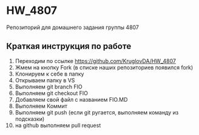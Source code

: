 # HW_4807
Репозиторий для домашнего задания группы 4807

## Краткая инструкция по работе
1. Переходим по ссылке https://github.com/KruglovDA/HW_4807
2. Жмем на кнопку Fork (в списке наших репозиториев появился fork)
3. Клонируем к себе в папку
4. Открываем папку в VS
5. Выполняем git branch FIO
6. Выполняем git checkout FIO
7. Добавляем свой файл с названием FIO.MD
8. Выполняем Коммит
9. Выполняем git push (если git ругается, выполняем команду из подсказки)
10. на github выполняем pull request
